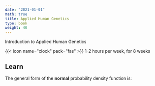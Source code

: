 ```yaml
---
date: "2021-01-01"
math: true
title: Applied Human Genetics
type: book
weight: 40
---
```


Introduction to Applied Human Genetics

<!--more-->

{{< icon name="clock" pack="fas" >}} 1-2 hours per week, for 8 weeks

## Learn

The general form of the **normal** probability density function is:

